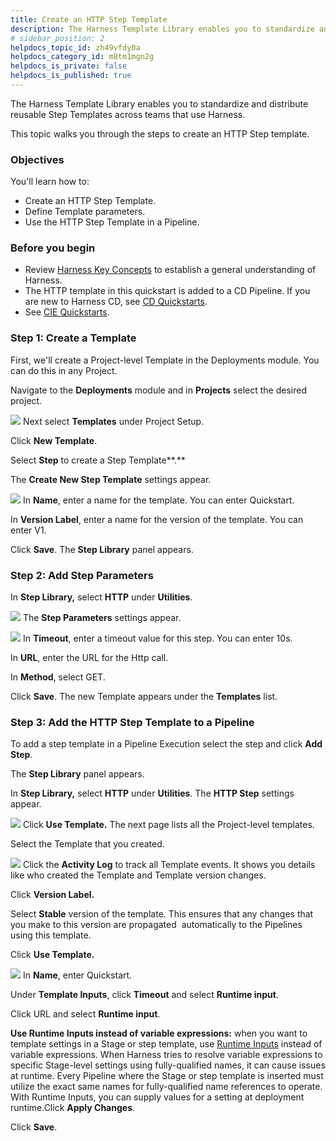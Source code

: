 ```yaml
---
title: Create an HTTP Step Template
description: The Harness Template Library enables you to standardize and distribute reusable Step Templates across teams that use Harness. This topic walks you through the steps to create an HTTP Step template. O…
# sidebar_position: 2
helpdocs_topic_id: zh49vfdy0a
helpdocs_category_id: m8tm1mgn2g
helpdocs_is_private: false
helpdocs_is_published: true
---
```


The Harness Template Library enables you to standardize and distribute reusable Step Templates across teams that use Harness.

This topic walks you through the steps to create an HTTP Step template.

### Objectives

You'll learn how to: 

* Create an HTTP Step Template.
* Define Template parameters.
* Use the HTTP Step Template in a Pipeline.

### Before you begin

* Review [Harness Key Concepts](../../first-gen/starthere-firstgen/harness-key-concepts.md) to establish a general understanding of Harness.
* The HTTP template in this quickstart is added to a CD Pipeline. If you are new to Harness CD, see [CD Quickstarts](/docs/category/cd-tutorials).
* See ​[CIE Quickstarts](../../continuous-integration/ci-quickstarts/ci-pipeline-quickstart.md).

### Step 1: Create a Template

First, we'll create a Project-level Template in the Deployments module. You can do this in any Project.

Navigate to the **Deployments** module and in **Projects** select the desired project.

![](./static/harness-template-library-34.png)
Next select **Templates** under Project Setup.

Click **New Template**.

Select **Step** to create a Step Template**.**

The **Create New Step Template** settings appear.

![](./static/harness-template-library-35.png)
In **Name**, enter a name for the template. You can enter Quickstart.

In **Version Label**, enter a name for the version of the template. You can enter V1.

Click **Save**. The **Step Library** panel appears.

### Step 2: Add Step Parameters

In **Step Library,** select **HTTP** under **Utilities**.

![](./static/harness-template-library-36.png)
The **Step Parameters** settings appear.

![](./static/harness-template-library-37.png)
In **Timeout**, enter a timeout value for this step. You can enter 10s.

In **URL**, enter the URL for the Http call.

In **Method**, select GET.

Click **Save**. The new Template appears under the **Templates** list.

### Step 3: Add the HTTP Step Template to a Pipeline

To add a step template in a Pipeline Execution select the step and click **Add Step**.

The **Step Library** panel appears.

In **Step Library,** select **HTTP** under **Utilities**. The **HTTP Step** settings appear.

![](./static/harness-template-library-38.png)
Click **Use Template.** The next page lists all the Project-level templates.

Select the Template that you created.

![](./static/harness-template-library-39.png)
Click the **Activity Log** to track all Template events. It shows you details like who created the Template and Template version changes.

Click **Version Label.**

Select **Stable** version of the template. This ensures that any changes that you make to this version are propagated  automatically to the Pipelines using this template.

Click **Use Template.**

![](./static/harness-template-library-40.png)
In **Name**, enter Quickstart.

Under **Template Inputs**, click **Timeout** and select **Runtime input**.

Click URL and select **Runtime input**.

**Use Runtime Inputs instead of variable expressions:** when you want to template settings in a Stage or step template, use [Runtime Inputs](../20_References/runtime-inputs.md) instead of variable expressions. When Harness tries to resolve variable expressions to specific Stage-level settings using fully-qualified names, it can cause issues at runtime. Every Pipeline where the Stage or step template is inserted must utilize the exact same names for fully-qualified name references to operate. With Runtime Inputs, you can supply values for a setting at deployment runtime.Click **Apply Changes**.

Click **Save**.

